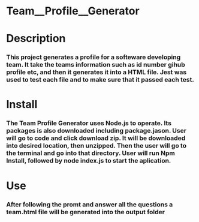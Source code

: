 # Team__Profile__Generator

# Description
### This project generates a profile for a softeware developing team. It take the teams information such as id number gihub profile etc, and then it generates it into a HTML file. Jest was used to test each file and to make sure that it passed each test.

# Install 
### The Team Profile Generator uses Node.js to operate. Its packages is also downloaded including package.jason. User will go to code and click download zip. It will be downloaded into desired location, then unzipped. Then the user will go to the terminal and go into that directory. User will run Npm Install, followed by node index.js to start the aplication.

# Use
### After following the promt and answer all the questions a team.html file will be generated into the output folder

